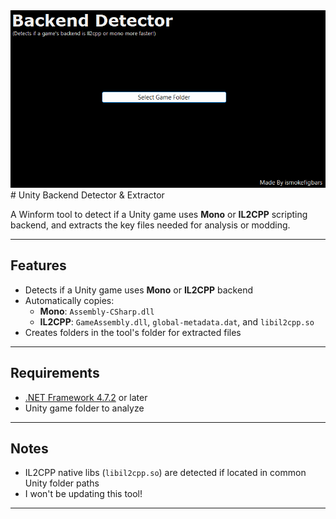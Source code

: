 <img src="assets/screenshot.png" alt="ss" width="600" />
# Unity Backend Detector & Extractor

A Winform tool to detect if a Unity game uses **Mono** or **IL2CPP** scripting backend, and extracts the key files needed for analysis or modding.

---

## Features

- Detects if a Unity game uses **Mono** or **IL2CPP** backend
- Automatically copies:
  - **Mono**: `Assembly-CSharp.dll`
  - **IL2CPP**: `GameAssembly.dll`, `global-metadata.dat`, and `libil2cpp.so`
- Creates folders in the tool's folder for extracted files

---

## Requirements

- [.NET Framework 4.7.2](https://dotnet.microsoft.com/en-us/download/dotnet-framework/net472) or later
- Unity game folder to analyze

---

## Notes

- IL2CPP native libs (`libil2cpp.so`) are detected if located in common Unity folder paths
- I won't be updating this tool!
  
---
